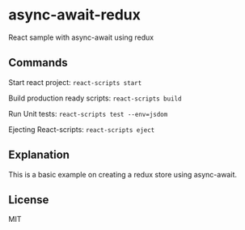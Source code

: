 # async-await-redux
React sample with async-await using redux

## Commands
Start react project:  `react-scripts start`

Build production ready scripts:  `react-scripts build`

Run Unit tests: `react-scripts test --env=jsdom`

Ejecting React-scripts: `react-scripts eject`


## Explanation
This is a basic example on creating a redux store using async-await.

## License
MIT
